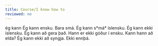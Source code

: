 ```yaml
---
title: Course/I know how to
reviewed: no
---
```

<vocabulary>
ég kann
Ég kann ensku.
Bara smá.
Ég kann s*má* íslensku.
Ég kann ekki íslensku.
Ég kann að gera það.
Hann er ekki góður í ensku.
Kann hann að elda?
Ég kann ekki að syngja.
Ekki ennþá.
</vocabulary>
